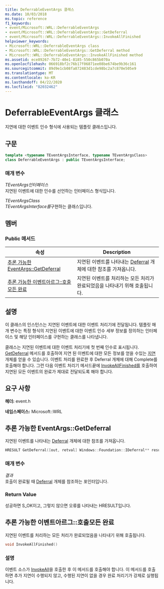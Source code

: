 ```yaml
---
title: DeferrableEventArgs 클래스
ms.date: 10/03/2018
ms.topic: reference
f1_keywords:
- event/Microsoft::WRL::DeferrableEventArgs
- event/Microsoft::WRL::DeferrableEventArgs::GetDeferral
- event/Microsoft::WRL::DeferrableEventArgs::InvokeAllFinished
helpviewer_keywords:
- Microsoft::WRL::DeferrableEventArgs class
- Microsoft::WRL::DeferrableEventArgs::GetDeferral method
- Microsoft::WRL::DeferrableEventArgs::InvokeAllFinished method
ms.assetid: ece89267-7b72-40e1-8185-550c865b070a
ms.openlocfilehash: 066918bf2c76b17f06871ee08be674be9b36c161
ms.sourcegitcommit: 89d9e1cb08fa872483d1cde98bc2a7c870e505e9
ms.translationtype: MT
ms.contentlocale: ko-KR
ms.lasthandoff: 04/22/2020
ms.locfileid: "82032462"
---
```

# <a name="deferrableeventargs-class"></a>DeferrableEventArgs 클래스

지연에 대한 이벤트 인수 형식에 사용되는 템플릿 클래스입니다.

## <a name="syntax"></a>구문

```cpp
template <typename TEventArgsInterface, typename TEventArgsClass>
class DeferrableEventArgs : public TEventArgsInterface;
```

### <a name="parameters"></a>매개 변수

*TEventArgs인터페이스*<br/>
지연된 이벤트에 대한 인수를 선언하는 인터페이스 형식입니다.

*TEventArgsClass*<br/>
*TEventArgsInterface를*구현하는 클래스입니다.

## <a name="members"></a>멤버

### <a name="public-methods"></a>Public 메서드

| 속성 | Description |
|--|--|
| [추론 가능한 EventArgs::GetDeferral](#getdeferral) | 지연된 이벤트를 나타내는 [Deferral](/uwp/api/windows.foundation.deferral) 개체에 대한 참조를 가져옵니다. |
| [추론 가능한 이벤트아르그::호출모든 완료](#invokeallfinished) | 지연된 이벤트를 처리하는 모든 처리가 완료되었음을 나타내기 위해 호출됩니다. |

## <a name="remarks"></a>설명

이 클래스의 인스턴스는 지연된 이벤트에 대한 이벤트 처리기에 전달됩니다. 템플릿 매개 변수는 특정 형식의 지연된 이벤트에 대한 이벤트 인수 세부 정보를 정의하는 인터페이스 및 해당 인터페이스를 구현하는 클래스를 나타냅니다.

클래스는 지연된 이벤트에 대한 이벤트 처리기에 첫 번째 인수로 표시됩니다. [GetDeferral](#getdeferral) 메서드를 호출하여 지연 된 이벤트에 대한 모든 정보를 얻을 수있는 [지연](/uwp/api/windows.foundation.deferral) 개체를 얻을 수 있습니다. 이벤트 처리를 완료한 후 Deferral 개체에 대해 Complete를 호출해야 합니다. 그런 다음 이벤트 처리기 메서드끝에 [InvokeAllFinished를](#invokeallfinished) 호출하여 지연된 모든 이벤트의 완료가 제대로 전달되도록 해야 합니다.

## <a name="requirements"></a>요구 사항

**헤더:** event.h

**네임스페이스:** Microsoft::WRL

## <a name="deferrableeventargsgetdeferral"></a><a name="getdeferral"></a>추론 가능한 EventArgs::GetDeferral

지연된 이벤트를 나타내는 [Deferral](/uwp/api/windows.foundation.deferral) 개체에 대한 참조를 가져옵니다.

```cpp
HRESULT GetDeferral([out, retval] Windows::Foundation::IDeferral** result)
```

### <a name="parameters"></a>매개 변수

*결과*<br/>
호출이 완료될 때 [Deferral](/uwp/api/windows.foundation.deferral) 개체를 참조하는 포인터입니다.

### <a name="return-value"></a>Return Value

성공하면 S_OK이고, 그렇지 않으면 오류를 나타내는 HRESULT입니다.

## <a name="deferrableeventargsinvokeallfinished"></a><a name="invokeallfinished"></a>추론 가능한 이벤트아르그::호출모든 완료

지연된 이벤트를 처리하는 모든 처리가 완료되었음을 나타내기 위해 호출됩니다.

```cpp
void InvokeAllFinished()
```

### <a name="remarks"></a>설명

이벤트 소스가 [InvokeAll](eventsource-class.md#invokeall)을 호출한 후 이 메서드를 호출해야 합니다. 이 메서드를 호출하면 추가 지연이 수행되지 않고, 수행된 지연이 없을 경우 완료 처리기가 강제로 실행됩니다.
